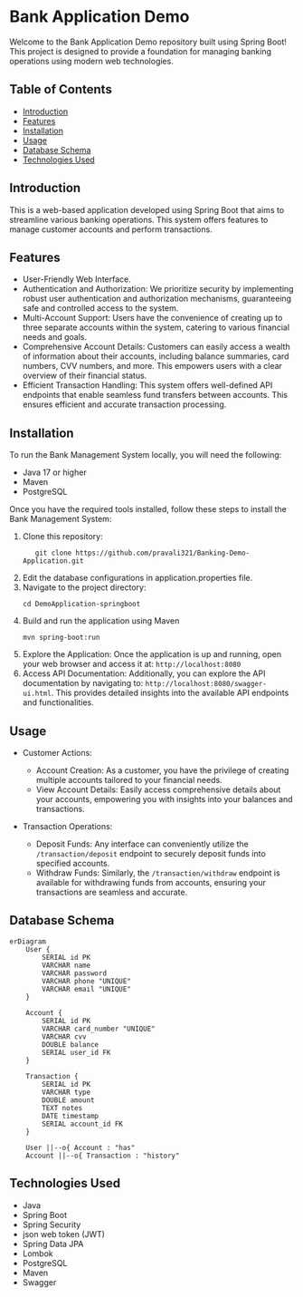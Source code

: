 # Bank Application Demo
Welcome to the Bank Application Demo  repository built using Spring Boot! This project is designed to provide a foundation for managing banking operations using modern web technologies.

## Table of Contents
- [Introduction](#introduction)
- [Features](#features)
- [Installation](#installation)
- [Usage](#usage)
- [Database Schema](#database-schema)
- [Technologies Used](#technologies-used)



## Introduction

This is a web-based application developed using Spring Boot that aims to streamline various banking operations. This system offers features to manage customer accounts and perform transactions.


## Features

- User-Friendly Web Interface.
- Authentication and Authorization: We prioritize security by implementing robust user authentication and authorization mechanisms, guaranteeing safe and controlled access to the system.
- Multi-Account Support: Users have the convenience of creating up to three separate accounts within the system, catering to various financial needs and goals.
- Comprehensive Account Details: Customers can easily access a wealth of information about their accounts, including balance summaries, card numbers, CVV numbers, and more. This empowers users with a clear overview of their financial status.
- Efficient Transaction Handling: This system offers well-defined API endpoints that enable seamless fund transfers between accounts. This ensures efficient and accurate transaction processing.


## Installation

To run the Bank Management System locally, you will need the following:
- Java 17 or higher
- Maven
- PostgreSQL

Once you have the required tools installed, follow these steps to install the Bank Management System:

1. Clone this repository:
    ```shell
       git clone https://github.com/pravali321/Banking-Demo-Application.git
    ```
2. Edit the database configurations in application.properties file.
3. Navigate to the project directory:
    ```shell
    cd DemoApplication-springboot
    ```
4. Build and run the application using Maven
    ```shell
    mvn spring-boot:run
    ```
5. Explore the Application: Once the application is up and running, open your web browser and access it at: `http://localhost:8080`
6. Access API Documentation: Additionally, you can explore the API documentation by navigating to: `http://localhost:8080/swagger-ui.html`. This provides detailed insights into the available API endpoints and functionalities.


## Usage

- Customer Actions:
   - Account Creation: As a customer, you have the privilege of creating multiple accounts tailored to your financial needs.
   - View Account Details: Easily access comprehensive details about your accounts, empowering you with insights into your balances and transactions.

- Transaction Operations:
  - Deposit Funds: Any interface can conveniently utilize the `/transaction/deposit` endpoint to securely deposit funds into specified accounts.
  - Withdraw Funds: Similarly, the `/transaction/withdraw` endpoint is available for withdrawing funds from accounts, ensuring your transactions are seamless and accurate.


## Database Schema
```mermaid
erDiagram
    User {
        SERIAL id PK
        VARCHAR name
        VARCHAR password
        VARCHAR phone "UNIQUE"
        VARCHAR email "UNIQUE"
    }
    
    Account {
        SERIAL id PK
        VARCHAR card_number "UNIQUE"
        VARCHAR cvv
        DOUBLE balance
        SERIAL user_id FK
    }

    Transaction {
        SERIAL id PK
        VARCHAR type
        DOUBLE amount
        TEXT notes
        DATE timestamp
        SERIAL account_id FK
    }

    User ||--o{ Account : "has"
    Account ||--o{ Transaction : "history"
```


## Technologies Used
- Java
- Spring Boot
- Spring Security
- json web token (JWT)
- Spring Data JPA
- Lombok
- PostgreSQL
- Maven 
- Swagger
